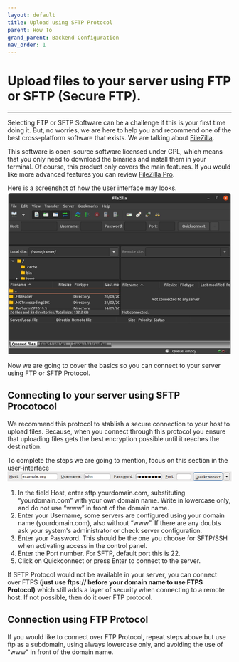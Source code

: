 ```yaml
---
layout: default
title: Upload using SFTP Protocol
parent: How To
grand_parent: Backend Configuration
nav_order: 1
---
```

# Upload files to your server using FTP or SFTP (Secure FTP).
<hr />

Selecting FTP or SFTP Software can be a challenge if this is your first time doing it. But, no worries, we are here to help you and recommend one of the best cross-platform software that exists. We are talking about [FileZilla](https://filezilla-project.org/). 

This software is open-source software licensed under GPL, which means that you only need to download the binaries and install them in your terminal. Of course, this product only covers the main features. If you would like more advanced features you can review [FileZilla Pro](https://filezilla-project.org/filezilla_pro.php).

Here is a screenshot of how the user interface may looks.
![FileZilla User-Interface](/assets/images/howto/using-filezilla.jpeg)

Now we are going to cover the basics so you can connect to your server using FTP or SFTP Protocol.
## Connecting to your server using SFTP Procotocol
We recommend this protocol to stablish a secure connection to your host to upload files. Because, when you connect through this protocol you ensure that uploading files gets the best encryption possible until it reaches the destination.

To complete the steps we are going to mention, focus on this section in the user-interface
![Input here the information](/assets/images/howto/quickconnect-sftp.png)

1. In the field Host, enter sftp.yourdomain.com, substituting “yourdomain.com” with your own domain name. Write in lowercase only, and do not use “www” in front of the domain name.
2. Enter your Username, some servers are configured using your domain name (yourdomain.com), also without “www”. If there are any doubts ask your system's administrator or check server configuration.
3. Enter your Password. This should be the one you choose for SFTP/SSH when activating access in the control panel.
4. Enter the Port number. For SFTP, default port this is 22.
5. Click on Quickconnect or press Enter to connect to the server.

If SFTP Protocol would not be available in your server, you can connect over FTPS **(just use ftps:// before your domain name to use FTPS Protocol)** which still adds a layer of security when connecting to a remote host. If not possible, then do it over FTP protocol.
## Connection using FTP Protocol
If you would like to connect over FTP Protocol, repeat steps above but use ftp as a subdomain, using always lowercase only, and avoiding the use of "www" in front of the domain name.